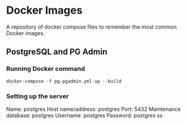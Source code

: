 # Docker Images

A repository of docker compose files to remember the most common Docker images.

## PostgreSQL and PG Admin

### Running Docker command

```docker
docker-compose -f pg-pgadmin.yml up --build
```

### Setting up the server

Name: postgres
Host name/address: postgres
Port: 5432
Maintenance database: postgres
Username: postgres
Password: postgres
ss
